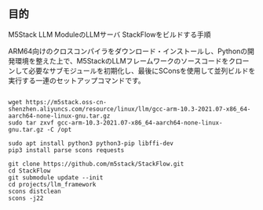 
## 目的
M5Stack LLM ModuleのLLMサーバ StackFlowをビルドする手順

ARM64向けのクロスコンパイラをダウンロード・インストールし、Pythonの開発環境を整えた上で、M5StackのLLMフレームワークのソースコードをクローンして必要なサブモジュールを初期化し、最後にSConsを使用して並列ビルドを実行する一連のセットアップコマンドです。

```

wget https://m5stack.oss-cn-shenzhen.aliyuncs.com/resource/linux/llm/gcc-arm-10.3-2021.07-x86_64-aarch64-none-linux-gnu.tar.gz
sudo tar zxvf gcc-arm-10.3-2021.07-x86_64-aarch64-none-linux-gnu.tar.gz -C /opt

sudo apt install python3 python3-pip libffi-dev
pip3 install parse scons requests 

git clone https://github.com/m5stack/StackFlow.git
cd StackFlow
git submodule update --init
cd projects/llm_framework
scons distclean
scons -j22

```
